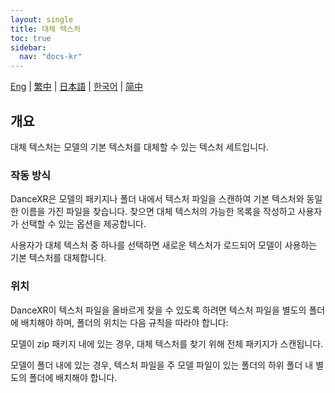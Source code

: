 ```yaml
---
layout: single
title: 대체 텍스처
toc: true
sidebar:
  nav: "docs-kr"
---
```

[Eng](/kr/dancexr/features/alternative_textures) | [繁中](/tw/kr/dancexr/features/alternative_textures) | [日本語](/jp/kr/dancexr/features/alternative_textures) | [한국어](/kr/kr/dancexr/features/alternative_textures) | [简中](/zh/kr/dancexr/features/alternative_textures)


## 개요
대체 텍스처는 모델의 기본 텍스처를 대체할 수 있는 텍스처 세트입니다.

### 작동 방식
DanceXR은 모델의 패키지나 폴더 내에서 텍스처 파일을 스캔하여 기본 텍스처와 동일한 이름을 가진 파일을 찾습니다. 찾으면 대체 텍스처의 가능한 목록을 작성하고 사용자가 선택할 수 있는 옵션을 제공합니다.

사용자가 대체 텍스처 중 하나를 선택하면 새로운 텍스처가 로드되어 모델이 사용하는 기본 텍스처를 대체합니다.

### 위치
DanceXR이 텍스처 파일을 올바르게 찾을 수 있도록 하려면 텍스처 파일을 별도의 폴더에 배치해야 하며, 폴더의 위치는 다음 규칙을 따라야 합니다:

모델이 zip 패키지 내에 있는 경우, 대체 텍스처를 찾기 위해 전체 패키지가 스캔됩니다.

모델이 폴더 내에 있는 경우, 텍스처 파일을 주 모델 파일이 있는 폴더의 하위 폴더 내 별도의 폴더에 배치해야 합니다.